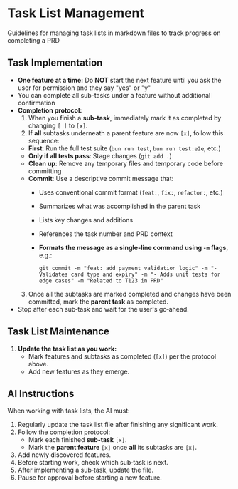 # Task List Management

Guidelines for managing task lists in markdown files to track progress on completing a PRD

## Task Implementation
- **One feature at a time:** Do **NOT** start the next feature until you ask the user for permission and they say "yes" or "y"
- You can complete all sub-tasks under a feature without additional confirmation
- **Completion protocol:**  
  1. When you finish a **sub‑task**, immediately mark it as completed by changing `[ ]` to `[x]`.
  2. If **all** subtasks underneath a parent feature are now `[x]`, follow this sequence:
    - **First**: Run the full test suite (`bun run test`, `bun run test:e2e`, etc.)
    - **Only if all tests pass**: Stage changes (`git add .`)
    - **Clean up**: Remove any temporary files and temporary code before committing
    - **Commit**: Use a descriptive commit message that:
      - Uses conventional commit format (`feat:`, `fix:`, `refactor:`, etc.)
      - Summarizes what was accomplished in the parent task
      - Lists key changes and additions
      - References the task number and PRD context
      - **Formats the message as a single-line command using `-m` flags**, e.g.:

        ```
        git commit -m "feat: add payment validation logic" -m "- Validates card type and expiry" -m "- Adds unit tests for edge cases" -m "Related to T123 in PRD"
        ```
  3. Once all the subtasks are marked completed and changes have been committed, mark the **parent task** as completed.
- Stop after each sub‑task and wait for the user's go‑ahead.

## Task List Maintenance

1. **Update the task list as you work:**
   - Mark features and subtasks as completed (`[x]`) per the protocol above.
   - Add new features as they emerge.

## AI Instructions

When working with task lists, the AI must:

1. Regularly update the task list file after finishing any significant work.
2. Follow the completion protocol:
   - Mark each finished **sub‑task** `[x]`.
   - Mark the **parent feature** `[x]` once **all** its subtasks are `[x]`.
3. Add newly discovered features.
5. Before starting work, check which sub‑task is next.
6. After implementing a sub‑task, update the file.
7. Pause for approval before starting a new feature.
